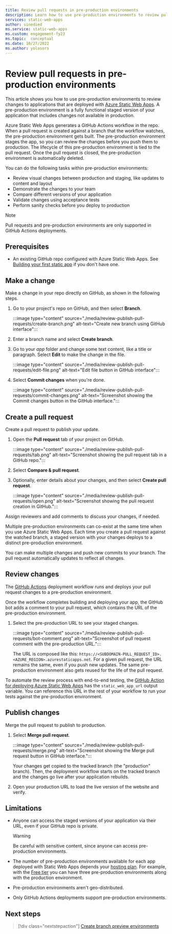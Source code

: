 ```yaml
---
title: Review pull requests in pre-production environments
description: Learn how to use pre-production environments to review pull requests changes in Azure Static Web Apps.
services: static-web-apps
author: sinedied
ms.service: static-web-apps
ms.custom: engagement-fy23
ms.topic:  conceptual
ms.date: 10/27/2022
ms.author: yolasors
---
```


# Review pull requests in pre-production environments

This article shows you how to use pre-production environments to review changes to applications that are deployed with [Azure Static Web Apps](overview.md). A pre-production environment is a fully functional staged version of your application that includes changes not available in production.

Azure Static Web Apps generates a GitHub Actions workflow in the repo. When a pull request is created against a branch that the workflow watches, the pre-production environment gets built. The pre-production environment stages the app, so you can review the changes before you push them to production. The lifecycle of this pre-production environment is tied to the pull request. Once the pull request is closed, the pre-production environment is automatically deleted.

You can do the following tasks within pre-production environments:

- Review visual changes between production and staging, like updates to content and layout
- Demonstrate the changes to your team
- Compare different versions of your application
- Validate changes using acceptance tests
- Perform sanity checks before you deploy to production

> [!NOTE]
> Pull requests and pre-production environments are only supported in GitHub Actions deployments.

## Prerequisites

- An existing GitHub repo configured with Azure Static Web Apps. See [Building your first static app](getting-started.md) if you don't have one.

## Make a change

Make a change in your repo directly on GitHub, as shown in the following steps.

1. Go to your project's repo on GitHub, and then select **Branch**.

    :::image type="content" source="./media/review-publish-pull-requests/create-branch.png" alt-text="Create new branch using GitHub interface":::

1. Enter a branch name and select **Create branch**.

1. Go to your _app_ folder and change some text content, like a title or paragraph. Select **Edit** to make the change in the file.

    :::image type="content" source="./media/review-publish-pull-requests/edit-file.png" alt-text="Edit file button in GitHub interface":::

1. Select **Commit changes** when you're done.

    :::image type="content" source="./media/review-publish-pull-requests/commit-changes.png" alt-text="Screenshot showing the Commit changes button in the GitHub interface.":::

## Create a pull request

Create a pull request to publish your update.

1. Open the **Pull request** tab of your project on GitHub.

    :::image type="content" source="./media/review-publish-pull-requests/tab.png" alt-text="Screenshot showing the pull request tab in a GitHub repo.":::

1. Select **Compare & pull request**.

1. Optionally, enter details about your changes, and then select **Create pull request**.

    :::image type="content" source="./media/review-publish-pull-requests/open.png" alt-text="Screenshot showing the pull request creation in GitHub.":::

Assign reviewers and add comments to discuss your changes, if needed.

Multiple pre-production environments can co-exist at the same time when you use Azure Static Web Apps. Each time you create a pull request against the watched branch, a staged version with your changes deploys to a distinct pre-production environment.

You can make multiple changes and push new commits to your branch. The pull request automatically updates to reflect all changes.

## Review changes

The [GitHub Actions](https://github.com/features/actions) deployment workflow runs and deploys your pull request changes to a pre-production environment.

Once the workflow completes building and deploying your app, the GitHub bot adds a comment to your pull request, which contains the URL of the pre-production environment. 

1. Select the pre-production URL to see your staged changes.

   :::image type="content" source="./media/review-publish-pull-requests/bot-comment.png" alt-text="Screenshot of pull request comment with the pre-production URL.":::

   The URL is composed like this: `https://<SUBDOMAIN-PULL_REQUEST_ID>.<AZURE_REGION>.azurestaticapps.net`. For a given pull request, the URL remains the same, even if you push new updates. The same pre-production environment also gets reused for the life of the pull request.

To automate the review process with end-to-end testing, the [GitHub Action for deploying Azure Static Web Apps](https://github.com/Azure/static-web-apps-deploy) has the `static_web_app_url` output variable.
You can reference this URL in the rest of your workflow to run your tests against the pre-production environment.

## Publish changes

Merge the pull request to publish to production.

1. Select **Merge pull request**.

   :::image type="content" source="./media/review-publish-pull-requests/merge.png" alt-text="Screenshot showing the Merge pull request button in GitHub interface.":::

   Your changes get copied to the tracked branch (the "production" branch). Then, the deployment workflow starts on the tracked branch and the changes go live after    your application rebuilds.

1. Open your production URL to load the live version of the website and verify.

## Limitations

- Anyone can access the staged versions of your application via their URL, even if your GitHub repo is private.

    > [!WARNING]
    > Be careful with sensitive content, since anyone can access pre-production environments.

- The number of pre-production environments available for each app deployed with Static Web Apps depends your [hosting plan](plans.md). For example, with the [Free tier](https://azure.microsoft.com/pricing/details/devops/azure-devops-services/) you can have three pre-production environments along with the production environment.
- Pre-production environments aren't geo-distributed.
- Only GitHub Actions deployments support pre-production environments.

## Next steps

> [!div class="nextstepaction"]
> [Create branch preview environments](branch-environments.md)
